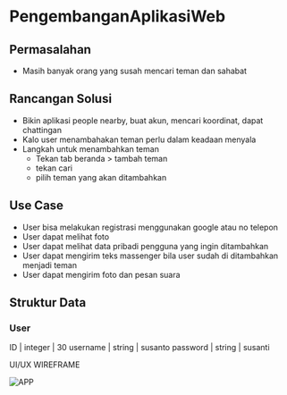 # PengembanganAplikasiWeb

## Permasalahan
- Masih banyak orang yang susah mencari teman dan sahabat

## Rancangan Solusi
- Bikin aplikasi people nearby, buat akun, mencari koordinat, dapat chattingan 
- Kalo user menambahakan teman perlu dalam keadaan menyala
- Langkah untuk menambahkan teman
  - Tekan tab beranda > tambah teman
  - tekan cari
  - pilih teman yang akan ditambahkan 

## Use Case
- User bisa melakukan registrasi menggunakan google atau no telepon
- User dapat melihat foto 
- User dapat melihat data pribadi pengguna yang ingin ditambahkan
- User dapat mengirim teks massenger bila user sudah di ditambahkan menjadi teman
- User dapat mengirim foto dan pesan suara


## Struktur Data

### User

ID | integer | 30
username | string | susanto
password | string | susanti

UI/UX WIREFRAME

![APP](https://user-images.githubusercontent.com/101171711/190312165-f1a4da25-db25-4a78-9569-0c0c3562c360.png)


